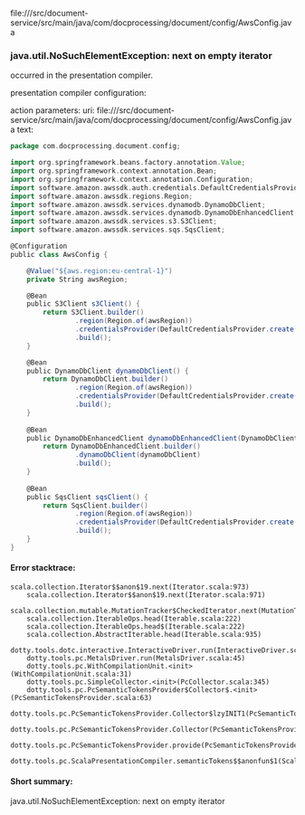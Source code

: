 file://<WORKSPACE>/src/document-service/src/main/java/com/docprocessing/document/config/AwsConfig.java
### java.util.NoSuchElementException: next on empty iterator

occurred in the presentation compiler.

presentation compiler configuration:


action parameters:
uri: file://<WORKSPACE>/src/document-service/src/main/java/com/docprocessing/document/config/AwsConfig.java
text:
```scala
package com.docprocessing.document.config;

import org.springframework.beans.factory.annotation.Value;
import org.springframework.context.annotation.Bean;
import org.springframework.context.annotation.Configuration;
import software.amazon.awssdk.auth.credentials.DefaultCredentialsProvider;
import software.amazon.awssdk.regions.Region;
import software.amazon.awssdk.services.dynamodb.DynamoDbClient;
import software.amazon.awssdk.services.dynamodb.DynamoDbEnhancedClient;
import software.amazon.awssdk.services.s3.S3Client;
import software.amazon.awssdk.services.sqs.SqsClient;

@Configuration
public class AwsConfig {

    @Value("${aws.region:eu-central-1}")
    private String awsRegion;

    @Bean
    public S3Client s3Client() {
        return S3Client.builder()
                .region(Region.of(awsRegion))
                .credentialsProvider(DefaultCredentialsProvider.create())
                .build();
    }

    @Bean
    public DynamoDbClient dynamoDbClient() {
        return DynamoDbClient.builder()
                .region(Region.of(awsRegion))
                .credentialsProvider(DefaultCredentialsProvider.create())
                .build();
    }
    
    @Bean
    public DynamoDbEnhancedClient dynamoDbEnhancedClient(DynamoDbClient dynamoDbClient) {
        return DynamoDbEnhancedClient.builder()
                .dynamoDbClient(dynamoDbClient)
                .build();
    }
    
    @Bean
    public SqsClient sqsClient() {
        return SqsClient.builder()
                .region(Region.of(awsRegion))
                .credentialsProvider(DefaultCredentialsProvider.create())
                .build();
    }
}

```



#### Error stacktrace:

```
scala.collection.Iterator$$anon$19.next(Iterator.scala:973)
	scala.collection.Iterator$$anon$19.next(Iterator.scala:971)
	scala.collection.mutable.MutationTracker$CheckedIterator.next(MutationTracker.scala:76)
	scala.collection.IterableOps.head(Iterable.scala:222)
	scala.collection.IterableOps.head$(Iterable.scala:222)
	scala.collection.AbstractIterable.head(Iterable.scala:935)
	dotty.tools.dotc.interactive.InteractiveDriver.run(InteractiveDriver.scala:164)
	dotty.tools.pc.MetalsDriver.run(MetalsDriver.scala:45)
	dotty.tools.pc.WithCompilationUnit.<init>(WithCompilationUnit.scala:31)
	dotty.tools.pc.SimpleCollector.<init>(PcCollector.scala:345)
	dotty.tools.pc.PcSemanticTokensProvider$Collector$.<init>(PcSemanticTokensProvider.scala:63)
	dotty.tools.pc.PcSemanticTokensProvider.Collector$lzyINIT1(PcSemanticTokensProvider.scala:63)
	dotty.tools.pc.PcSemanticTokensProvider.Collector(PcSemanticTokensProvider.scala:63)
	dotty.tools.pc.PcSemanticTokensProvider.provide(PcSemanticTokensProvider.scala:88)
	dotty.tools.pc.ScalaPresentationCompiler.semanticTokens$$anonfun$1(ScalaPresentationCompiler.scala:109)
```
#### Short summary: 

java.util.NoSuchElementException: next on empty iterator